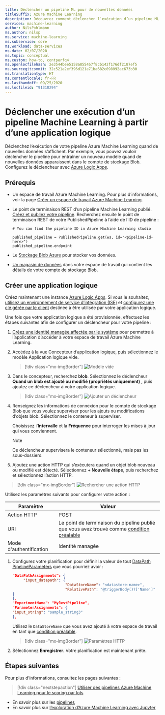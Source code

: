 ```yaml
---
title: Déclencher un pipeline ML pour de nouvelles données
titleSuffix: Azure Machine Learning
description: Découvrez comment déclencher l’exécution d’un pipeline ML à l’aide d’Azure Logic Apps.
services: machine-learning
author: NilsPohlmann
ms.author: nilsp
ms.service: machine-learning
ms.subservice: core
ms.workload: data-services
ms.date: 02/07/2020
ms.topic: conceptual
ms.custom: how-to, contperfq4
ms.openlocfilehash: 2e3544bee5158a855467f8cb142f176df2187ef5
ms.sourcegitcommit: 32c521a2ef396d121e71ba682e098092ac673b30
ms.translationtype: HT
ms.contentlocale: fr-FR
ms.lasthandoff: 09/25/2020
ms.locfileid: "91318294"
---
```

# <a name="trigger-a-run-of-a-machine-learning-pipeline-from-a-logic-app"></a>Déclencher une exécution d’un pipeline Machine Learning à partir d’une application logique

Déclenchez l’exécution de votre pipeline Azure Machine Learning quand de nouvelles données s’affichent. Par exemple, vous pouvez vouloir déclencher le pipeline pour entraîner un nouveau modèle quand de nouvelles données apparaissent dans le compte de stockage Blob. Configurez le déclencheur avec [Azure Logic Apps](../logic-apps/logic-apps-overview.md).

## <a name="prerequisites"></a>Prérequis

* Un espace de travail Azure Machine Learning. Pour plus d’informations, voir la page [Créer un espace de travail Azure Machine Learning](how-to-manage-workspace.md).

* Le point de terminaison REST d’un pipeline Machine Learning publié. [Créez et publiez votre pipeline](how-to-create-your-first-pipeline.md). Recherchez ensuite le point de terminaison REST de votre PublishedPipeline à l’aide de l’ID de pipeline :
    
     ```
    # You can find the pipeline ID in Azure Machine Learning studio
    
    published_pipeline = PublishedPipeline.get(ws, id="<pipeline-id-here>")
    published_pipeline.endpoint 
    ```
* Le [Stockage Blob Azure](../storage/blobs/storage-blobs-overview.md) pour stocker vos données.
* [Un magasin de données](how-to-access-data.md) dans votre espace de travail qui contient les détails de votre compte de stockage Blob.

## <a name="create-a-logic-app"></a>Créer une application logique

Créez maintenant une instance [Azure Logic Apps](../logic-apps/logic-apps-overview.md). Si vous le souhaitez, [utilisez un environnement de service d’intégration (ISE)](../logic-apps/connect-virtual-network-vnet-isolated-environment.md) et [configurez une clé gérée par le client](../logic-apps/customer-managed-keys-integration-service-environment.md) destinée à être utilisée par votre application logique.

Une fois que votre application logique a été provisionnée, effectuez les étapes suivantes afin de configurer un déclencheur pour votre pipeline :

1. [Créez une identité managée affectée par le système](../logic-apps/create-managed-service-identity.md) pour permettre à l’application d’accéder à votre espace de travail Azure Machine Learning.

1. Accédez à la vue Concepteur d’application logique, puis sélectionnez le modèle Application logique vide. 
    > [!div class="mx-imgBorder"]
    > ![Modèle vide](media/how-to-trigger-published-pipeline/blank-template.png)

1. Dans le concepteur, recherchez **blob**. Sélectionnez le déclencheur **Quand un blob est ajouté ou modifié (propriétés uniquement)** , puis ajoutez ce déclencheur à votre application logique.
    > [!div class="mx-imgBorder"]
    > ![Ajouter un déclencheur](media/how-to-trigger-published-pipeline/add-trigger.png)

1. Renseignez les informations de connexion pour le compte de stockage Blob que vous voulez superviser pour les ajouts ou modifications d’objets blob. Sélectionnez le conteneur à superviser. 
 
    Choisissez l’**Intervalle** et la **Fréquence** pour interroger les mises à jour qui vous conviennent.  

    > [!NOTE]
    > Ce déclencheur supervisera le conteneur sélectionné, mais pas les sous-dossiers.

1. Ajoutez une action HTTP qui s’exécutera quand un objet blob nouveau ou modifié est détecté. Sélectionnez **+ Nouvelle étape**, puis recherchez et sélectionnez l’action HTTP.

  > [!div class="mx-imgBorder"]
  > ![Rechercher une action HTTP](media/how-to-trigger-published-pipeline/search-http.png)

  Utilisez les paramètres suivants pour configurer votre action :

  | Paramètre | Valeur | 
  |---|---|
  | Action HTTP | POST |
  | URI |Le point de terminaison du pipeline publié que vous avez trouvé comme [condition préalable](#prerequisites) |
  | Mode d'authentification | Identité managée |

1. Configurez votre planification pour définir la valeur de tout [DataPath PipelineParameters](https://github.com/Azure/MachineLearningNotebooks/blob/master/how-to-use-azureml/machine-learning-pipelines/intro-to-pipelines/aml-pipelines-showcasing-datapath-and-pipelineparameter.ipynb) que vous pourriez avoir :

    ```json
    "DataPathAssignments": { 
         "input_datapath": { 
                            "DataStoreName": "<datastore-name>", 
                            "RelativePath": "@triggerBody()?['Name']" 
    } 
    }, 
    "ExperimentName": "MyRestPipeline", 
    "ParameterAssignments": { 
    "input_string": "sample_string3" 
    },
    ```

    Utilisez le `DataStoreName` que vous avez ajouté à votre espace de travail en tant que [condition préalable](#prerequisites).
     
    > [!div class="mx-imgBorder"]
    > ![Paramètres HTTP](media/how-to-trigger-published-pipeline/http-settings.png)

1. Sélectionnez **Enregistrer**. Votre planification est maintenant prête.

## <a name="next-steps"></a>Étapes suivantes

Pour plus d'informations, consultez les pages suivantes :

> [!div class="nextstepaction"]
> [Utiliser des pipelines Azure Machine Learning pour le scoring par lots](tutorial-pipeline-batch-scoring-classification.md)

* En savoir plus sur les [pipelines](concept-ml-pipelines.md)
* En savoir plus sur [l’exploration d’Azure Machine Learning avec Jupyter](samples-notebooks.md)


